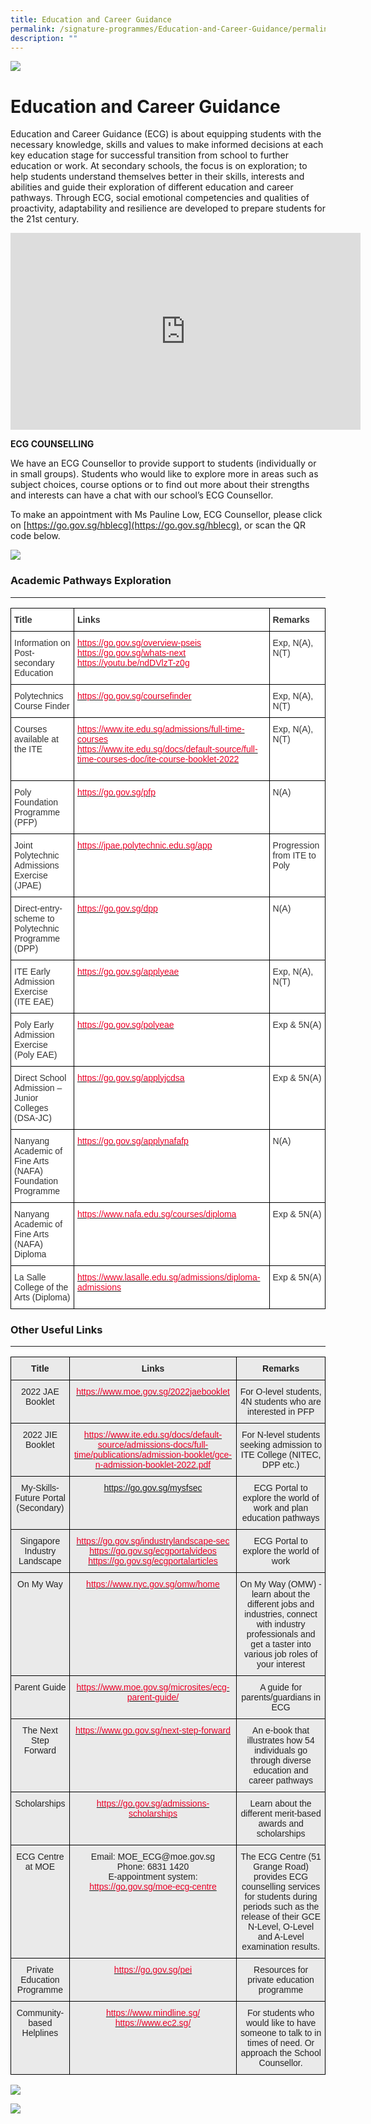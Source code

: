 ```yaml
---
title: Education and Career Guidance
permalink: /signature-programmes/Education-and-Career-Guidance/permalink/
description: ""
---
```


![](/images/Banner.jpg)

Education and Career Guidance
=============================

Education and Career Guidance (ECG) is about equipping students with the necessary knowledge, skills and values to make informed decisions at each key education stage for successful transition from school to further education or work. At secondary schools, the focus is on exploration; to help students understand themselves better in their skills, interests and abilities and guide their exploration of different education and career pathways. Through ECG, social emotional competencies and qualities of proactivity, adaptability and resilience are developed to prepare students for the 21st century.


<iframe width="560" height="315" src="https://www.youtube.com/embed/12ass4FSCcg" title="YouTube video player" frameborder="0" allow="accelerometer; autoplay; clipboard-write; encrypted-media; gyroscope; picture-in-picture" allowfullscreen></iframe>


**ECG COUNSELLING**

We have an ECG Counsellor to provide support to students (individually or in small groups). Students who would like to explore more in areas such as subject choices, course options or to find out more about their strengths and interests can have a chat with our school’s ECG Counsellor.

To make an appointment with Ms Pauline Low, ECG Counsellor, please click on [https://go.gov.sg/hblecg](https://go.gov.sg/hblecg), or scan the QR code below.

![](/images/ECG.png)

### Academic Pathways Exploration
-----------------------------

<style type="text/css">
.tg  {border-collapse:collapse;border-spacing:0;}
.tg td{border-color:black;border-style:solid;border-width:1px;font-family:Arial, sans-serif;font-size:14px;
  overflow:hidden;padding:10px 5px;word-break:normal;}
.tg th{border-color:black;border-style:solid;border-width:1px;font-family:Arial, sans-serif;font-size:14px;
  font-weight:normal;overflow:hidden;padding:10px 5px;word-break:normal;}
.tg .tg-oe3z{background-color:#FFF;color:#EB0028;text-align:left;vertical-align:top}
.tg .tg-citn{background-color:#FFF;color:#333;text-align:left;vertical-align:top}
.tg .tg-rdtm{background-color:#FFF;color:#333;font-weight:bold;text-align:left;vertical-align:top}
</style>
<table class="tg">
<thead>
  <tr>
    <th class="tg-rdtm">Title</th>
    <th class="tg-rdtm">Links</th>
    <th class="tg-rdtm">Remarks<br> </th>
  </tr>
</thead>
<tbody>
  <tr>
    <td class="tg-citn">Information on Post-secondary Education</td>
    <td class="tg-oe3z"><a href="https://go.gov.sg/overview-pseis"><span style="text-decoration:none;color:#EB0028">https://go.gov.sg/overview-pseis</span></a><br><a href="https://go.gov.sg/whats-next"><span style="text-decoration:none;color:#EB0028">https://go.gov.sg/whats-next</span></a>  <br><a href="https://youtu.be/ndDVlzT-z0g"><span style="text-decoration:none;color:#EB0028">https://youtu.be/ndDVlzT-z0g</span></a><br> <br> </td>
    <td class="tg-citn">Exp, N(A), N(T)</td>
  </tr>
  <tr>
    <td class="tg-citn">Polytechnics Course Finder</td>
    <td class="tg-oe3z"><a href="https://go.gov.sg/coursefinder"><span style="text-decoration:none;color:#EB0028">https://go.gov.sg/coursefinder</span></a>   <br> </td>
    <td class="tg-citn">Exp, N(A), N(T)</td>
  </tr>
  <tr>
    <td class="tg-citn">Courses available at the ITE<br> </td>
    <td class="tg-oe3z"><a href="https://www.ite.edu.sg/admissions/full-time-courses"><span style="text-decoration:none;color:#EB0028">https://www.ite.edu.sg/admissions/full-time-courses</span></a><br><a href="https://www.ite.edu.sg/docs/default-source/full-time-courses-doc/ite-course-booklet-2022"><span style="text-decoration:none;color:#EB0028">https://www.ite.edu.sg/docs/default-source/full-time-courses-doc/ite-course-booklet-2022</span></a><br><br></td>
    <td class="tg-citn">Exp, N(A), N(T)</td>
  </tr>
  <tr>
    <td class="tg-citn">Poly Foundation Programme (PFP)<br> </td>
    <td class="tg-oe3z"><a href="https://go.gov.sg/pfp"><span style="text-decoration:none;color:#EB0028">https://go.gov.sg/pfp</span></a>   </td>
    <td class="tg-citn">N(A)</td>
  </tr>
  <tr>
    <td class="tg-citn">Joint Polytechnic Admissions Exercise (JPAE)<br> </td>
    <td class="tg-oe3z"><a href="https://jpae.polytechnic.edu.sg/app"><span style="text-decoration:none;color:#EB0028">https://jpae.polytechnic.edu.sg/app</span></a></td>
    <td class="tg-citn">Progression from ITE to Poly</td>
  </tr>
  <tr>
    <td class="tg-citn">Direct-entry-scheme to Polytechnic Programme (DPP)<br> </td>
    <td class="tg-oe3z"><a href="https://go.gov.sg/dpp"><span style="text-decoration:none;color:#EB0028">https://go.gov.sg/dpp</span></a> </td>
    <td class="tg-citn">N(A)</td>
  </tr>
  <tr>
    <td class="tg-citn">ITE Early Admission Exercise<br>(ITE EAE)<br> </td>
    <td class="tg-oe3z"><a href="https://go.gov.sg/applyeae"><span style="text-decoration:none;color:#EB0028">https://go.gov.sg/applyeae</span></a>   </td>
    <td class="tg-citn">Exp, N(A), N(T)</td>
  </tr>
  <tr>
    <td class="tg-citn">Poly Early Admission Exercise<br>(Poly EAE)<br> </td>
    <td class="tg-oe3z"><a href="https://go.gov.sg/polyeae"><span style="text-decoration:none;color:#EB0028">https://go.gov.sg/polyeae</span></a>  </td>
    <td class="tg-citn">Exp &amp; 5N(A)</td>
  </tr>
  <tr>
    <td class="tg-citn">Direct School Admission – Junior Colleges (DSA-JC)<br> </td>
    <td class="tg-oe3z"><a href="https://go.gov.sg/applyjcdsa"><span style="text-decoration:none;color:#EB0028">https://go.gov.sg/applyjcdsa</span></a>  </td>
    <td class="tg-citn">Exp &amp; 5N(A)</td>
  </tr>
  <tr>
    <td class="tg-citn">Nanyang Academic of Fine Arts (NAFA) Foundation Programme <br> </td>
    <td class="tg-oe3z"><a href="https://go.gov.sg/applynafafp"><span style="text-decoration:none;color:#EB0028">https://go.gov.sg/applynafafp</span></a><br> </td>
    <td class="tg-citn">N(A)</td>
  </tr>
  <tr>
    <td class="tg-citn">Nanyang Academic of Fine Arts (NAFA) Diploma<br> </td>
    <td class="tg-oe3z"><a href="https://www.nafa.edu.sg/courses/diploma"><span style="text-decoration:none;color:#EB0028">https://www.nafa.edu.sg/courses/diploma</span></a></td>
    <td class="tg-citn">Exp &amp; 5N(A)</td>
  </tr>
  <tr>
    <td class="tg-citn">La Salle College of the Arts (Diploma)<br> </td>
    <td class="tg-oe3z"><a href="https://www.lasalle.edu.sg/admissions/diploma-admissions"><span style="text-decoration:none;color:#EB0028">https://www.lasalle.edu.sg/admissions/diploma-admissions</span></a></td>
    <td class="tg-citn">Exp &amp; 5N(A)</td>
  </tr>
</tbody>
</table>

### Other Useful Links
------------------

<style type="text/css">
.tg  {border-collapse:collapse;border-spacing:0;}
.tg td{border-color:black;border-style:solid;border-width:1px;font-family:Arial, sans-serif;font-size:14px;
  overflow:hidden;padding:10px 5px;word-break:normal;}
.tg th{border-color:black;border-style:solid;border-width:1px;font-family:Arial, sans-serif;font-size:14px;
  font-weight:normal;overflow:hidden;padding:10px 5px;word-break:normal;}
.tg .tg-n4qt{background-color:#EAEAEA;color:#222;font-weight:bold;text-align:center;vertical-align:top}
.tg .tg-ii8k{background-color:#EAEAEA;color:#222;text-align:center;vertical-align:top}
.tg .tg-a3n9{background-color:#EAEAEA;color:#EB0028;text-align:center;vertical-align:top}
</style>
<table class="tg">
<thead>
  <tr>
    <th class="tg-n4qt">Title </th>
    <th class="tg-n4qt">Links</th>
    <th class="tg-n4qt">Remarks<br> </th>
  </tr>
</thead>
<tbody>
  <tr>
    <td class="tg-ii8k">2022 JAE Booklet</td>
    <td class="tg-a3n9"><a href="https://www.moe.gov.sg/2022jaebooklet"><span style="text-decoration:none;color:#EB0028">https://www.moe.gov.sg/2022jaebooklet</span></a></td>
    <td class="tg-ii8k">For O-level students, 4N students who are interested in PFP<br></td>
  </tr>
  <tr>
    <td class="tg-ii8k">2022 JIE Booklet<br></td>
    <td class="tg-a3n9"><a href="https://www.ite.edu.sg/docs/default-source/admissions-docs/full-time/publications/admission-booklet/gce-n-admission-booklet-2022.pdf"><span style="text-decoration:none;color:#EB0028">https://www.ite.edu.sg/docs/default-source/admissions-docs/full-time/publications/admission-booklet/gce-n-admission-booklet-2022.pdf</span></a><br></td>
    <td class="tg-ii8k">For N-level students seeking admission to ITE College (NITEC, DPP etc.)</td>
  </tr>
  <tr>
    <td class="tg-ii8k">My-Skills-Future Portal (Secondary)</td>
    <td class="tg-a3n9"><a href="https://go.gov.sg/mysfsec">https://go.gov.sg/mysfsec</a></td>
    <td class="tg-ii8k">ECG Portal to explore the world of work and plan education pathways<br></td>
  </tr>
  <tr>
    <td class="tg-ii8k">Singapore Industry Landscape</td>
    <td class="tg-a3n9"><a href="https://go.gov.sg/industrylandscape-sec"><span style="text-decoration:none;color:#EB0028">https://go.gov.sg/industrylandscape-sec</span></a><br><a href="https://go.gov.sg/ecgportalvideos"><span style="text-decoration:none;color:#EB0028">https://go.gov.sg/ecgportalvideos</span></a><br><a href="https://go.gov.sg/ecgportalarticles"><span style="text-decoration:none;color:#EB0028">https://go.gov.sg/ecgportalarticles</span></a><br></td>
    <td class="tg-ii8k">ECG Portal to explore the world of work<br></td>
  </tr>
  <tr>
    <td class="tg-ii8k">On My Way<br></td>
    <td class="tg-a3n9"><a href="https://www.nyc.gov.sg/omw/home"><span style="text-decoration:none;color:#EB0028">https://www.nyc.gov.sg/omw/home</span></a></td>
    <td class="tg-ii8k">On My Way (OMW) - learn about the different jobs and industries, connect with industry professionals and get a taster into various job roles of your interest<br></td>
  </tr>
  <tr>
    <td class="tg-ii8k">Parent Guide<br></td>
    <td class="tg-a3n9"><a href="https://www.moe.gov.sg/microsites/ecg-parent-guide/"><span style="text-decoration:none;color:#EB0028">https://www.moe.gov.sg/microsites/ecg-parent-guide/</span></a></td>
    <td class="tg-ii8k">A guide for parents/guardians in ECG<br></td>
  </tr>
  <tr>
    <td class="tg-ii8k">The Next Step Forward</td>
    <td class="tg-a3n9"><a href="https://www.go.gov.sg/next-step-forward"><span style="text-decoration:none;color:#EB0028">https://www.go.gov.sg/next-step-forward</span></a>  <br> </td>
    <td class="tg-ii8k">An e-book that illustrates how 54 individuals go through diverse education and career pathways<br></td>
  </tr>
  <tr>
    <td class="tg-ii8k">Scholarships</td>
    <td class="tg-a3n9"><a href="https://go.gov.sg/admissions-scholarships"><span style="text-decoration:none;color:#EB0028">https://go.gov.sg/admissions-scholarships</span></a></td>
    <td class="tg-ii8k">Learn about the different merit-based awards and scholarships<br></td>
  </tr>
  <tr>
    <td class="tg-ii8k">ECG Centre at MOE<br></td>
    <td class="tg-ii8k">Email: MOE_ECG@moe.gov.sg<br>Phone: 6831 1420<br>E-appointment system: <a href="https://go.gov.sg/moe-ecg-centre"><span style="text-decoration:none;color:#EB0028">https://go.gov.sg/moe-ecg-centre</span></a></td>
    <td class="tg-ii8k">The ECG Centre (51 Grange Road) provides ECG counselling services for students during periods such as the release of their GCE N-Level, O-Level and A-Level examination results.<br></td>
  </tr>
  <tr>
    <td class="tg-ii8k">Private Education Programme</td>
    <td class="tg-a3n9"><a href="https://go.gov.sg/pei"><span style="text-decoration:none;color:#EB0028">https://go.gov.sg/pei</span></a></td>
    <td class="tg-ii8k">Resources for private education programme<br> </td>
  </tr>
  <tr>
    <td class="tg-ii8k">Community-based Helplines</td>
    <td class="tg-a3n9"><a href="https://www.mindline.sg/"><span style="text-decoration:none;color:#EB0028">https://www.mindline.sg/</span></a><br><a href="https://www.ec2.sg/"><span style="text-decoration:none;color:#EB0028">https://www.ec2.sg/</span></a><br></td>
    <td class="tg-ii8k">For students who would like to have someone to talk to in times of need. Or approach the School Counsellor.<br> </td>
  </tr>
</tbody>
</table>


![](/images/ECG1.jpeg)

![](/images/ECG2.jpeg)